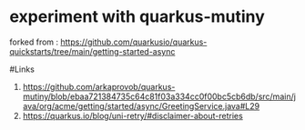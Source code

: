 # experiment with quarkus-mutiny 
forked from : https://github.com/quarkusio/quarkus-quickstarts/tree/main/getting-started-async

#Links
1. https://github.com/arkaprovob/quarkus-mutiny/blob/ebaa721384735c64c81f03a334cc0f00bc5cb6db/src/main/java/org/acme/getting/started/async/GreetingService.java#L29
2. https://quarkus.io/blog/uni-retry/#disclaimer-about-retries
